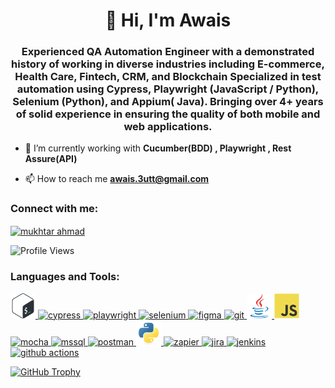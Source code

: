 <h1 align="center">👋 Hi, I'm Awais</h1>
<h3 align="center">Experienced QA Automation Engineer with a demonstrated history of working in diverse industries including E-commerce, Health Care, Fintech, CRM, and Blockchain Specialized in test automation using Cypress, Playwright (JavaScript / Python), Selenium (Python), and Appium( Java). Bringing over 4+ years of solid experience in ensuring the quality of both mobile and web applications.</h3>


- 🌱 I’m currently working with **Cucumber(BDD) , Playwright , Rest Assure(API)**

- 📫 How to reach me **awais.3utt@gmail.com**

<h3 align="left">Connect with me:</h3>
<p align="left">
<a href="https://www.linkedin.com/in/avsbutt/" target="blank"><img align="center" src="https://raw.githubusercontent.com/rahuldkjain/github-profile-readme-generator/master/src/images/icons/Social/linked-in-alt.svg" alt="mukhtar ahmad" height="30" width="40" /></a>
</p>

<!---
avsbutt/avsbutt is a ✨ special ✨ repository because its `README.md` (this file) appears on your GitHub profile.
You can click the Preview link to take a look at your changes.
--->


![Profile Views](https://komarev.com/ghpvc/?username=haroondhanyal&label=Profile%20views&color=0e75b6&style=flat-square)

<h3 align="left">Languages and Tools:</h3>
<p align="left"> 
  <a href="https://www.gnu.org/software/bash/" target="_blank" rel="noreferrer"> 
    <img src="https://raw.githubusercontent.com/devicons/devicon/master/icons/bash/bash-original.svg" alt="bash" width="40" height="40"/> 
  </a> 
 <a href="https://www.cypress.io" target="_blank" rel="noreferrer"> 
    <img src="https://avatars.githubusercontent.com/u/8908513?s=200&v=4" alt="cypress" width="40" height="40"/> 
  </a> 


<a href="https://playwright.dev/" target="_blank" rel="noreferrer"> 
  <img src="https://playwright.dev/img/playwright-logo.svg" alt="playwright" width="40" height="40"/> 
</a>
  <a href="https://www.selenium.dev" target="_blank" rel="noreferrer"> 
    <img src="https://raw.githubusercontent.com/detain/svg-logos/780f25886640cef088af994181646db2f6b1a3f8/svg/selenium-logo.svg" alt="selenium" width="40" height="40"/> 
  </a> 
  <a href="https://www.figma.com/" target="_blank" rel="noreferrer"> 
    <img src="https://www.vectorlogo.zone/logos/figma/figma-icon.svg" alt="figma" width="40" height="40"/> 
  </a> 
  <a href="https://git-scm.com/" target="_blank" rel="noreferrer"> 
    <img src="https://www.vectorlogo.zone/logos/git-scm/git-scm-icon.svg" alt="git" width="40" height="40"/> 
  </a> 
  <a href="https://www.java.com" target="_blank" rel="noreferrer"> 
    <img src="https://raw.githubusercontent.com/devicons/devicon/master/icons/java/java-original.svg" alt="java" width="40" height="40"/> 
  </a> 
  <a href="https://developer.mozilla.org/en-US/docs/Web/JavaScript" target="_blank" rel="noreferrer"> 
    <img src="https://raw.githubusercontent.com/devicons/devicon/master/icons/javascript/javascript-original.svg" alt="javascript" width="40" height="40"/> 
  </a> 
  <a href="https://mochajs.org" target="_blank" rel="noreferrer"> 
    <img src="https://www.vectorlogo.zone/logos/mochajs/mochajs-icon.svg" alt="mocha" width="40" height="40"/> 
  </a> 
  <a href="https://www.microsoft.com/en-us/sql-server" target="_blank" rel="noreferrer"> 
    <img src="https://www.svgrepo.com/show/303229/microsoft-sql-server-logo.svg" alt="mssql" width="40" height="40"/> 
  </a> 
  <a href="https://postman.com" target="_blank" rel="noreferrer"> 
    <img src="https://www.vectorlogo.zone/logos/getpostman/getpostman-icon.svg" alt="postman" width="40" height="40"/> 
  </a> 
  <a href="https://www.python.org" target="_blank" rel="noreferrer"> 
    <img src="https://raw.githubusercontent.com/devicons/devicon/master/icons/python/python-original.svg" alt="python" width="40" height="40"/> 
  </a> 
  <a href="https://zapier.com" target="_blank" rel="noreferrer"> 
    <img src="https://www.vectorlogo.zone/logos/zapier/zapier-icon.svg" alt="zapier" width="40" height="40"/> 
  </a> 
<a href="https://www.atlassian.com/software/jira" target="_blank" rel="noreferrer">
  <img src="https://www.vectorlogo.zone/logos/atlassian_jira/atlassian_jira-icon.svg" alt="jira" width="40" height="40"/>
</a>
<a href="https://www.jenkins.io/" target="_blank" rel="noreferrer">
  <img src="https://www.vectorlogo.zone/logos/jenkins/jenkins-icon.svg" alt="jenkins" width="40" height="40"/>
</a>
<a href="https://github.com/features/actions" target="_blank" rel="noreferrer">
  <img src="https://github.githubassets.com/images/modules/logos_page/GitHub-Mark.png" alt="github actions" width="40" height="40"/>
</a>
</p>




[![GitHub Trophy](https://github-profile-trophy.vercel.app/?username=ryo-ma&margin-w=15&rank=SSS,SS,S,AAA,AA,A)](https://github.com/ryo-ma/github-profile-trophy)




